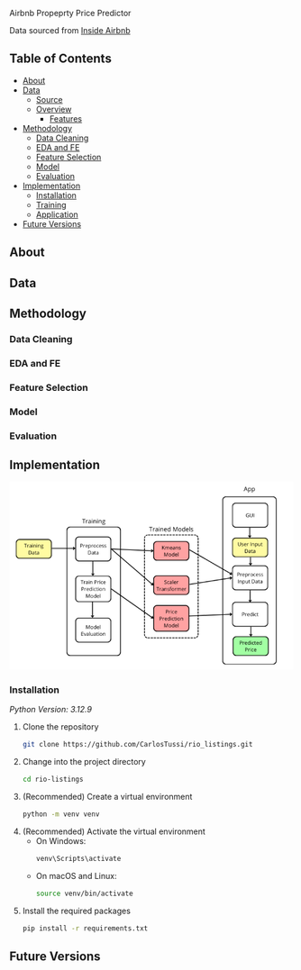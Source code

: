 Airbnb Propeprty Price Predictor 

Data sourced from [Inside Airbnb](https://insideairbnb.com/get-the-data/)

## Table of Contents
- [About](#about)
- [Data](#data)
    - [Source](#source)
    - [Overview](#overview)
        - [Features](#features)
- [Methodology](#methodology)
    - [Data Cleaning](#data-cleaning)
    - [EDA and FE](#eda-and-fe)
    - [Feature Selection](#feature-selection)
    - [Model](#model)
    - [Evaluation](#evaluation)
- [Implementation](#implementation)
    - [Installation](#installation)
    - [Training](#training)
    - [Application](#app)
- [Future Versions](#future)

## About
## Data
## Methodology
### Data Cleaning
### EDA and FE
### Feature Selection
### Model
### Evaluation
## Implementation
![alt text](https://github.com/CarlosTussi/rio_listings/blob/main/misc/diagram.png)
### Installation
*Python Version: 3.12.9*
1. Clone the repository
    ```sh
    git clone https://github.com/CarlosTussi/rio_listings.git
    ```
2. Change into the project directory
    ```sh
    cd rio-listings
    ```
3. (Recommended) Create a virtual environment
    ```sh
    python -m venv venv
    ```
4. (Recommended) Activate the virtual environment
    - On Windows:
      ```sh
      venv\Scripts\activate
      ```
    - On macOS and Linux:
      ```sh
      source venv/bin/activate
      ```
5. Install the required packages
    ```sh
    pip install -r requirements.txt
    ```

## Future Versions

